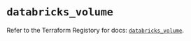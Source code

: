 # `databricks_volume`

Refer to the Terraform Registory for docs: [`databricks_volume`](https://registry.terraform.io/providers/databricks/databricks/1.28.1/docs/resources/volume).
